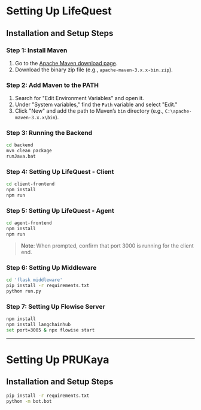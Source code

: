 
# Setting Up LifeQuest

## Installation and Setup Steps

### Step 1: Install Maven
1. Go to the [Apache Maven download page](https://maven.apache.org/download.cgi).
2. Download the binary zip file (e.g., `apache-maven-3.x.x-bin.zip`).

### Step 2: Add Maven to the PATH
1. Search for "Edit Environment Variables" and open it.
2. Under "System variables," find the `Path` variable and select "Edit."
3. Click "New" and add the path to Maven’s `bin` directory (e.g., `C:\apache-maven-3.x.x\bin`).

### Step 3: Running the Backend

```bash
cd backend
mvn clean package
runJava.bat
```

### Step 4: Setting Up LifeQuest - Client

```bash
cd client-frontend
npm install
npm run
```

### Step 5: Setting Up LifeQuest - Agent

```bash
cd agent-frontend
npm install
npm run
```

> **Note**: When prompted, confirm that port 3000 is running for the client end.

### Step 6: Setting Up Middleware

```bash
cd 'flask middleware'
pip install -r requirements.txt
python run.py
```

### Step 7: Setting Up Flowise Server

```bash
npm install
npm install langchainhub
set port=3005 & npx flowise start
```

---

# Setting Up PRUKaya

## Installation and Setup Steps

```bash
pip install -r requirements.txt
python -m bot.bot
```
